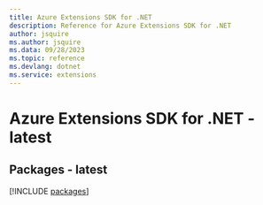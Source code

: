 ```yaml
---
title: Azure Extensions SDK for .NET
description: Reference for Azure Extensions SDK for .NET
author: jsquire
ms.author: jsquire
ms.data: 09/28/2023
ms.topic: reference
ms.devlang: dotnet
ms.service: extensions
---
```

# Azure Extensions SDK for .NET - latest
## Packages - latest
[!INCLUDE [packages](extensions-index.md)]